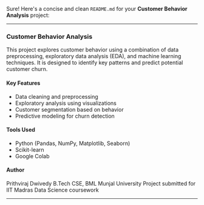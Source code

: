 Sure! Here's a concise and clean `README.md` for your **Customer Behavior Analysis** project:

---

### Customer Behavior Analysis

This project explores customer behavior using a combination of data preprocessing, exploratory data analysis (EDA), and machine learning techniques. It is designed to identify key patterns and predict potential customer churn.

#### Key Features

* Data cleaning and preprocessing
* Exploratory analysis using visualizations
* Customer segmentation based on behavior
* Predictive modeling for churn detection

#### Tools Used

* Python (Pandas, NumPy, Matplotlib, Seaborn)
* Scikit-learn
* Google Colab

#### Author

Prithviraj Dwivedy
B.Tech CSE, BML Munjal University
Project submitted for IIT Madras Data Science coursework

---
